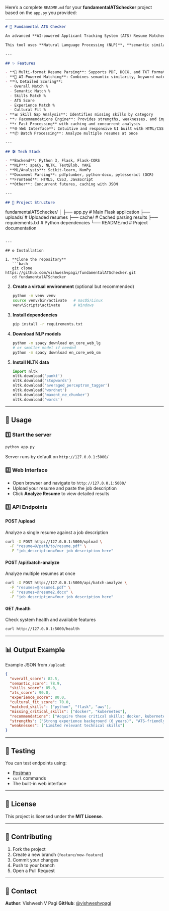 Here’s a complete `README.md` for your **fundamentalATSchecker** project based on the `app.py` you provided:

---

```markdown
# 🚀 Fundamental ATS Checker

An advanced **AI-powered Applicant Tracking System (ATS) Resume Matcher** that analyzes resumes and job descriptions to generate detailed compatibility scores, highlight skill gaps, and provide actionable recommendations.

This tool uses **Natural Language Processing (NLP)**, **semantic similarity**, **keyword matching**, and **ATS-friendliness checks** to help candidates tailor their resumes for specific job postings.

---

## ✨ Features

- **📄 Multi-format Resume Parsing**: Supports PDF, DOCX, and TXT formats
- **🧠 AI-Powered Matching**: Combines semantic similarity, keyword match, skills analysis, and cultural fit
- **🔍 Detailed Scoring**:
  - Overall Match %
  - Semantic Match %
  - Skills Match %
  - ATS Score
  - Experience Match %
  - Cultural Fit %
- **📊 Skill Gap Analysis**: Identifies missing skills by category
- **💡 Recommendations Engine**: Provides strengths, weaknesses, and improvement tips
- **⚡ Fast Processing** with caching and concurrent analysis
- **🌐 Web Interface**: Intuitive and responsive UI built with HTML/CSS/JS
- **📦 Batch Processing**: Analyze multiple resumes at once

---

## 🛠 Tech Stack

- **Backend**: Python 3, Flask, Flask-CORS
- **NLP**: spaCy, NLTK, TextBlob, YAKE
- **ML/Analysis**: Scikit-learn, NumPy
- **Document Parsing**: pdfplumber, python-docx, pytesseract (OCR)
- **Frontend**: HTML5, CSS3, JavaScript
- **Other**: Concurrent futures, caching with JSON

---

## 📂 Project Structure

```

fundamentalATSchecker/
│
├── app.py                # Main Flask application
├── uploads/              # Uploaded resumes
├── cache/                # Cached parsing results
├── requirements.txt      # Python dependencies
└── README.md             # Project documentation

````

---

## ⚙️ Installation

1. **Clone the repository**
   ```bash
   git clone https://github.com/vishweshvpagi/fundamentalATSchecker.git
   cd fundamentalATSchecker
````

2. **Create a virtual environment** (optional but recommended)

   ```bash
   python -m venv venv
   source venv/bin/activate   # macOS/Linux
   venv\Scripts\activate      # Windows
   ```

3. **Install dependencies**

   ```bash
   pip install -r requirements.txt
   ```

4. **Download NLP models**

   ```bash
   python -m spacy download en_core_web_lg
   # or smaller model if needed
   python -m spacy download en_core_web_sm
   ```

5. **Install NLTK data**

   ```python
   import nltk
   nltk.download('punkt')
   nltk.download('stopwords')
   nltk.download('averaged_perceptron_tagger')
   nltk.download('wordnet')
   nltk.download('maxent_ne_chunker')
   nltk.download('words')
   ```

---

## 🚀 Usage

### 1️⃣ Start the server

```bash
python app.py
```

Server runs by default on `http://127.0.0.1:5000/`

### 2️⃣ Web Interface

* Open browser and navigate to `http://127.0.0.1:5000/`
* Upload your resume and paste the job description
* Click **Analyze Resume** to view detailed results

### 3️⃣ API Endpoints

#### **POST /upload**

Analyze a single resume against a job description

```bash
curl -X POST http://127.0.0.1:5000/upload \
  -F "resume=@/path/to/resume.pdf" \
  -F "job_description=Your job description here"
```

#### **POST /api/batch-analyze**

Analyze multiple resumes at once

```bash
curl -X POST http://127.0.0.1:5000/api/batch-analyze \
  -F "resumes=@resume1.pdf" \
  -F "resumes=@resume2.docx" \
  -F "job_description=Your job description here"
```

#### **GET /health**

Check system health and available features

```bash
curl http://127.0.0.1:5000/health
```

---

## 📊 Output Example

Example JSON from `/upload`:

```json
{
  "overall_score": 82.5,
  "semantic_score": 78.9,
  "skills_score": 85.0,
  "ats_score": 90.0,
  "experience_score": 80.0,
  "cultural_fit_score": 70.0,
  "matched_skills": ["python", "flask", "aws"],
  "missing_critical_skills": ["docker", "kubernetes"],
  "recommendations": ["Acquire these critical skills: docker, kubernetes"],
  "strengths": ["Strong experience background (6 years)", "ATS-friendly resume format"],
  "weaknesses": ["Limited relevant technical skills"]
}
```

---

## 🧪 Testing

You can test endpoints using:

* [Postman](https://www.postman.com/)
* `curl` commands
* The built-in web interface

---

## 📜 License

This project is licensed under the **MIT License**.

---

## 🙌 Contributing

1. Fork the project
2. Create a new branch (`feature/new-feature`)
3. Commit your changes
4. Push to your branch
5. Open a Pull Request

---

## 📧 Contact

**Author**: Vishwesh V Pagi
**GitHub**: [@vishweshvpagi](https://github.com/vishweshvpagi)
